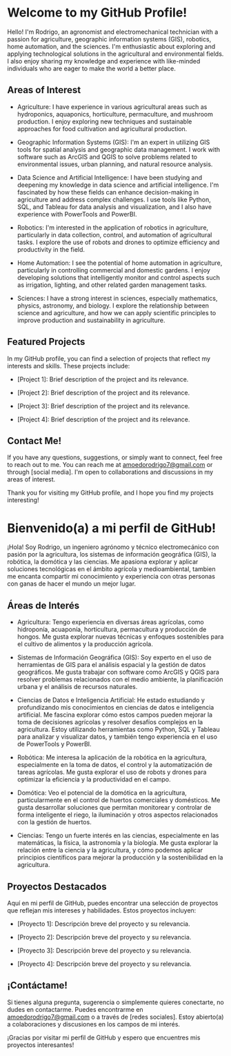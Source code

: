 # Welcome to my GitHub Profile!

Hello! I'm Rodrigo, an agronomist and electromechanical technician with a passion for agriculture, geographic information systems (GIS), robotics, home automation, and the sciences. I'm enthusiastic about exploring and applying technological solutions in the agricultural and environmental fields. I also enjoy sharing my knowledge and experience with like-minded individuals who are eager to make the world a better place.

## Areas of Interest

- Agriculture: I have experience in various agricultural areas such as hydroponics, aquaponics, horticulture, permaculture, and mushroom production. I enjoy exploring new techniques and sustainable approaches for food cultivation and agricultural production.

- Geographic Information Systems (GIS): I'm an expert in utilizing GIS tools for spatial analysis and geographic data management. I work with software such as ArcGIS and QGIS to solve problems related to environmental issues, urban planning, and natural resource analysis.

- Data Science and Artificial Intelligence: I have been studying and deepening my knowledge in data science and artificial intelligence. I'm fascinated by how these fields can enhance decision-making in agriculture and address complex challenges. I use tools like Python, SQL, and Tableau for data analysis and visualization, and I also have experience with PowerTools and PowerBI.

- Robotics: I'm interested in the application of robotics in agriculture, particularly in data collection, control, and automation of agricultural tasks. I explore the use of robots and drones to optimize efficiency and productivity in the field.

- Home Automation: I see the potential of home automation in agriculture, particularly in controlling commercial and domestic gardens. I enjoy developing solutions that intelligently monitor and control aspects such as irrigation, lighting, and other related garden management tasks.

- Sciences: I have a strong interest in sciences, especially mathematics, physics, astronomy, and biology. I explore the relationship between science and agriculture, and how we can apply scientific principles to improve production and sustainability in agriculture.

## Featured Projects

In my GitHub profile, you can find a selection of projects that reflect my interests and skills. These projects include:

- [Project 1]: Brief description of the project and its relevance.

- [Project 2]: Brief description of the project and its relevance.

- [Project 3]: Brief description of the project and its relevance.

- [Project 4]: Brief description of the project and its relevance.

## Contact Me!

If you have any questions, suggestions, or simply want to connect, feel free to reach out to me. You can reach me at amoedorodrigo7@gmail.com or through [social media]. I'm open to collaborations and discussions in my areas of interest.

Thank you for visiting my GitHub profile, and I hope you find my projects interesting!

# Bienvenido(a) a mi perfil de GitHub!

¡Hola! Soy Rodrigo, un ingeniero agrónomo y técnico electromecánico con pasión por la agricultura, los sistemas de información geográfica (GIS), la robótica, la domótica y las ciencias. Me apasiona explorar y aplicar soluciones tecnológicas en el ámbito agrícola y medioambiental, tambien me encanta compartir mi conocimiento y experiencia con otras personas con ganas de hacer el mundo un mejor lugar.

## Áreas de Interés

- Agricultura: Tengo experiencia en diversas áreas agrícolas, como hidroponía, acuaponía, horticultura, permacultura y producción de hongos. Me gusta explorar nuevas técnicas y enfoques sostenibles para el cultivo de alimentos y la producción agrícola.

- Sistemas de Información Geográfica (GIS): Soy experto en el uso de herramientas de GIS para el análisis espacial y la gestión de datos geográficos. Me gusta trabajar con software como ArcGIS y QGIS para resolver problemas relacionados con el medio ambiente, la planificación urbana y el análisis de recursos naturales.

- Ciencias de Datos e Inteligencia Artificial: He estado estudiando y profundizando mis conocimientos en ciencias de datos e inteligencia artificial. Me fascina explorar cómo estos campos pueden mejorar la toma de decisiones agrícolas y resolver desafíos complejos en la agricultura. Estoy utilizando herramientas como Python, SQL y Tableau para analizar y visualizar datos, y también tengo experiencia en el uso de PowerTools y PowerBI.
  
- Robótica: Me interesa la aplicación de la robótica en la agricultura, especialmente en la toma de datos, el control y la automatización de tareas agrícolas. Me gusta explorar el uso de robots y drones para optimizar la eficiencia y la productividad en el campo.

- Domótica: Veo el potencial de la domótica en la agricultura, particularmente en el control de huertos comerciales y domésticos. Me gusta desarrollar soluciones que permitan monitorear y controlar de forma inteligente el riego, la iluminación y otros aspectos relacionados con la gestión de huertos.

- Ciencias: Tengo un fuerte interés en las ciencias, especialmente en las matemáticas, la física, la astronomía y la biología. Me gusta explorar la relación entre la ciencia y la agricultura, y cómo podemos aplicar principios científicos para mejorar la producción y la sostenibilidad en la agricultura.

## Proyectos Destacados

Aquí en mi perfil de GitHub, puedes encontrar una selección de proyectos que reflejan mis intereses y habilidades. Estos proyectos incluyen:

- [Proyecto 1]: Descripción breve del proyecto y su relevancia.

- [Proyecto 2]: Descripción breve del proyecto y su relevancia.

- [Proyecto 3]: Descripción breve del proyecto y su relevancia.

- [Proyecto 4]: Descripción breve del proyecto y su relevancia.

## ¡Contáctame!

Si tienes alguna pregunta, sugerencia o simplemente quieres conectarte, no dudes en contactarme. Puedes encontrarme en amoedorodrigo7@gmail.com o a través de [redes sociales]. Estoy abierto(a) a colaboraciones y discusiones en los campos de mi interés.

¡Gracias por visitar mi perfil de GitHub y espero que encuentres mis proyectos interesantes!




<!--
**AmoedoRodrigo/AmoedoRodrigo** is a ✨ _special_ ✨ repository because its `README.md` (this file) appears on your GitHub profile.

Here are some ideas to get you started:

- 🔭 I’m currently working on ...
- 🌱 I’m currently learning ...
- 👯 I’m looking to collaborate on ...
- 🤔 I’m looking for help with ...
- 💬 Ask me about ...
- 📫 How to reach me: ...
- 😄 Pronouns: ...
- ⚡ Fun fact: ...
-->
